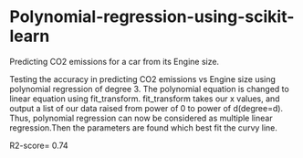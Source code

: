 # Polynomial-regression-using-scikit-learn
Predicting CO2 emissions for a car from its Engine size.

Testing the accuracy in predicting CO2 emissions vs Engine size using polynomial regression of degree 3. The polynomial equation is changed to linear equation using fit_transform. fit_transform takes our x values, and output a list of our data raised from power of 0 to power of d(degree=d).
Thus, polynomial regression can now be considered as multiple linear regression.Then the parameters are found which best fit the curvy line.

R2-score= 0.74
